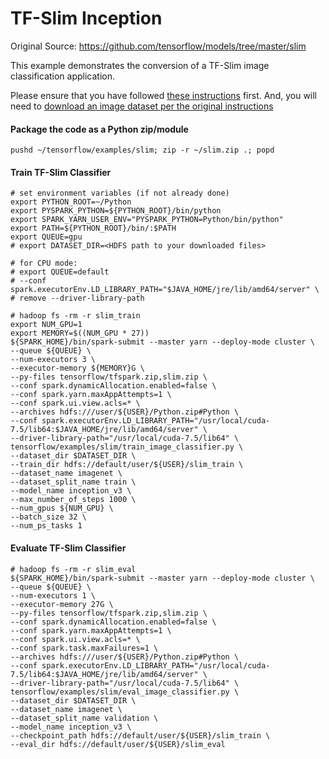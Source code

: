 # TF-Slim Inception

Original Source: https://github.com/tensorflow/models/tree/master/slim

This example demonstrates the conversion of a TF-Slim image classification application.

Please ensure that you have followed [these instructions](https://github.com/yahoo/TensorFlowOnSpark/wiki/GetStarted_YARN) first.
And, you will need to [download an image dataset per the original instructions](https://github.com/tensorflow/models/tree/master/slim)

#### Package the code as a Python zip/module

    pushd ~/tensorflow/examples/slim; zip -r ~/slim.zip .; popd

#### Train TF-Slim Classifier

    # set environment variables (if not already done)
    export PYTHON_ROOT=~/Python
    export PYSPARK_PYTHON=${PYTHON_ROOT}/bin/python
    export SPARK_YARN_USER_ENV="PYSPARK_PYTHON=Python/bin/python"
    export PATH=${PYTHON_ROOT}/bin/:$PATH
    export QUEUE=gpu
    # export DATASET_DIR=<HDFS path to your downloaded files>

    # for CPU mode:
    # export QUEUE=default
    # --conf spark.executorEnv.LD_LIBRARY_PATH="$JAVA_HOME/jre/lib/amd64/server" \
    # remove --driver-library-path

    # hadoop fs -rm -r slim_train
    export NUM_GPU=1
    export MEMORY=$((NUM_GPU * 27))
    ${SPARK_HOME}/bin/spark-submit --master yarn --deploy-mode cluster \
    --queue ${QUEUE} \
    --num-executors 3 \
    --executor-memory ${MEMORY}G \
    --py-files tensorflow/tfspark.zip,slim.zip \
    --conf spark.dynamicAllocation.enabled=false \
    --conf spark.yarn.maxAppAttempts=1 \
    --conf spark.ui.view.acls=* \
    --archives hdfs:///user/${USER}/Python.zip#Python \
    --conf spark.executorEnv.LD_LIBRARY_PATH="/usr/local/cuda-7.5/lib64:$JAVA_HOME/jre/lib/amd64/server" \
    --driver-library-path="/usr/local/cuda-7.5/lib64" \
    tensorflow/examples/slim/train_image_classifier.py \
    --dataset_dir $DATASET_DIR \
    --train_dir hdfs://default/user/${USER}/slim_train \
    --dataset_name imagenet \
    --dataset_split_name train \
    --model_name inception_v3 \
    --max_number_of_steps 1000 \
    --num_gpus ${NUM_GPU} \
    --batch_size 32 \
    --num_ps_tasks 1

#### Evaluate TF-Slim Classifier

    # hadoop fs -rm -r slim_eval
    ${SPARK_HOME}/bin/spark-submit --master yarn --deploy-mode cluster \
    --queue ${QUEUE} \
    --num-executors 1 \
    --executor-memory 27G \
    --py-files tensorflow/tfspark.zip,slim.zip \
    --conf spark.dynamicAllocation.enabled=false \
    --conf spark.yarn.maxAppAttempts=1 \
    --conf spark.ui.view.acls=* \
    --conf spark.task.maxFailures=1 \
    --archives hdfs:///user/${USER}/Python.zip#Python \
    --conf spark.executorEnv.LD_LIBRARY_PATH="/usr/local/cuda-7.5/lib64:$JAVA_HOME/jre/lib/amd64/server" \
    --driver-library-path="/usr/local/cuda-7.5/lib64" \
    tensorflow/examples/slim/eval_image_classifier.py \
    --dataset_dir $DATASET_DIR \
    --dataset_name imagenet \
    --dataset_split_name validation \
    --model_name inception_v3 \
    --checkpoint_path hdfs://default/user/${USER}/slim_train \
    --eval_dir hdfs://default/user/${USER}/slim_eval
